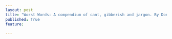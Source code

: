 ```yaml
---
layout: post
title: "Worst Words: A compendium of cant, gibberish and jargon. By Don Watson."
published: True
feature: 

---
```


